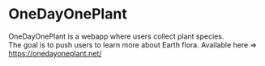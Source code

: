 # OneDayOnePlant

OneDayOnePlant is a webapp where users collect plant species.\
The goal is to push users to learn more about Earth flora.
Available here => https://onedayoneplant.net/
